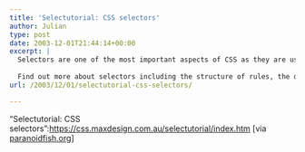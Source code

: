 ```yaml
---
title: 'Selectutorial: CSS selectors'
author: Julian
type: post
date: 2003-12-01T21:44:14+00:00
excerpt: |
  Selectors are one of the most important aspects of CSS as they are used to "select" elements on an HTML page so that they can be styled.
  
  Find out more about selectors including the structure of rules, the document tree, types of selectors and their uses. There is also a step-by-step tutorial showing how selectors are used in the process of building a 3-column layout.
url: /2003/12/01/selectutorial-css-selectors/

---
```

&#8220;Selectutorial: CSS selectors&#8221;:https://css.maxdesign.com.au/selectutorial/index.htm [via [paranoidfish.org][1]]

 [1]: https://www.paranoidfish.org/